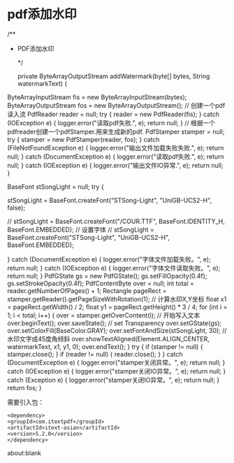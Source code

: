 # pdf添加水印

/\*\*

* PDF添加水印

  \*/

  private ByteArrayOutputStream addWatermark\(byte\[\] bytes, String watermarkText\) {

ByteArrayInputStream fis = new ByteArrayInputStream\(bytes\); ByteArrayOutputStream fos = new ByteArrayOutputStream\(\); // 创建一个pdf读入流 PdfReader reader = null; try { reader = new PdfReader\(fis\); } catch \(IOException e\) { logger.error\("读取pdf失败.", e\); return null; } // 根据一个pdfreader创建一个pdfStamper.用来生成新的pdf. PdfStamper stamper = null; try { stamper = new PdfStamper\(reader, fos\); } catch \(FileNotFoundException e\) { logger.error\("输出文件加载失败失败.", e\); return null; } catch \(DocumentException e\) { logger.error\("读取pdf失败.", e\); return null; } catch \(IOException e\) { logger.error\("输出文件IO异常.", e\); return null; }

BaseFont stSongLight = null; try {

stSongLight = BaseFont.createFont\("STSong-Light", "UniGB-UCS2-H", false\);

// stSongLight = BaseFont.createFont\("/COUR.TTF", BaseFont.IDENTITY\_H, BaseFont.EMBEDDED\); // 设置字体 // stSongLight = BaseFont.createFont\("STSong-Light", "UniGB-UCS2-H", BaseFont.EMBEDDED\);

} catch \(DocumentException e\) { logger.error\("字体文件加载失败。", e\); return null; } catch \(IOException e\) { logger.error\("字体文件读取失败。", e\); return null; } PdfGState gs = new PdfGState\(\); gs.setFillOpacity\(0.4f\); gs.setStrokeOpacity\(0.4f\); PdfContentByte over = null; int total = reader.getNumberOfPages\(\) + 1; Rectangle pageRect = stamper.getReader\(\).getPageSizeWithRotation\(1\); // 计算水印X,Y坐标 float x1 = pageRect.getWidth\(\) / 2; float y1 = pageRect.getHeight\(\) \* 3 / 4; for \(int i = 1; i &lt; total; i++\) { over = stamper.getOverContent\(i\); // 开始写入文本 over.beginText\(\); over.saveState\(\); // set Transparency over.setGState\(gs\); over.setColorFill\(BaseColor.GRAY\); over.setFontAndSize\(stSongLight, 30\); // 水印文字成45度角倾斜 over.showTextAligned\(Element.ALIGN\_CENTER, watermarkText, x1, y1, 0\); over.endText\(\); } try { if \(stamper != null\) { stamper.close\(\); } if \(reader != null\) { reader.close\(\); } } catch \(DocumentException e\) { logger.error\("stamper关闭异常。", e\); return null; } catch \(IOException e\) { logger.error\("stamper关闭IO异常。", e\); return null; } catch \(Exception e\) { logger.error\("stamper关闭IO异常。", e\); return null; } return fos; }

需要引入包：

```text
<dependency>
<groupId>com.itextpdf</groupId>
<artifactId>itext-asian</artifactId>
<version>5.2.0</version>
</dependency>
```

about:blank

